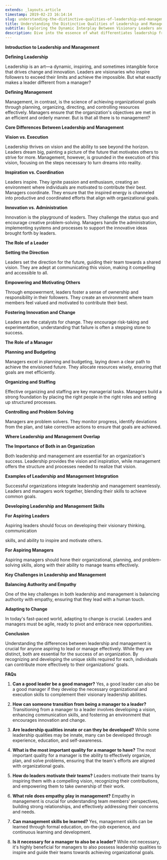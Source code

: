 ```yaml
---
extends: _layouts.article
timestamp: 2019-02-23 16:14:14
slug: understanding-the-distinctive-qualities-of-leadership-and-management
title: Understanding the Distinctive Qualities of Leadership and Management
subtitle: Exploring the Dynamic Interplay Between Visionary Leaders and Efficient Managers
description: Dive into the essence of what differentiates leadership from management with this engaging exploration. Discover how both roles are crucial to organizational success and learn how to harness the power of visionary leadership alongside efficient management.
---
```


**Introduction to Leadership and Management**

**Defining Leadership**

Leadership is an art—a dynamic, inspiring, and sometimes intangible force that drives change and innovation. Leaders are visionaries who inspire followers to exceed their limits and achieve the impossible. But what exactly makes a leader different from a manager?

**Defining Management**

Management, in contrast, is the science of achieving organizational goals through planning, organizing, directing, and controlling resources effectively. Managers ensure that the organization's objectives are met in an efficient and orderly manner. But is that all there is to management?

**Core Differences Between Leadership and Management**

**Vision vs. Execution**

Leadership thrives on vision and the ability to see beyond the horizon. Leaders dream big, painting a picture of the future that motivates others to strive for more. Management, however, is grounded in the execution of this vision, focusing on the steps necessary to turn dreams into reality.

**Inspiration vs. Coordination**

Leaders inspire. They ignite passion and enthusiasm, creating an environment where individuals are motivated to contribute their best. Managers coordinate. They ensure that the inspired energy is channeled into productive and coordinated efforts that align with organizational goals.

**Innovation vs. Administration**

Innovation is the playground of leaders. They challenge the status quo and encourage creative problem-solving. Managers handle the administration, implementing systems and processes to support the innovative ideas brought forth by leaders.

**The Role of a Leader**

**Setting the Direction**

Leaders set the direction for the future, guiding their team towards a shared vision. They are adept at communicating this vision, making it compelling and accessible to all.

**Empowering and Motivating Others**

Through empowerment, leaders foster a sense of ownership and responsibility in their followers. They create an environment where team members feel valued and motivated to contribute their best.

**Fostering Innovation and Change**

Leaders are the catalysts for change. They encourage risk-taking and experimentation, understanding that failure is often a stepping stone to success.

**The Role of a Manager**

**Planning and Budgeting**

Managers excel in planning and budgeting, laying down a clear path to achieve the envisioned future. They allocate resources wisely, ensuring that goals are met efficiently.

**Organizing and Staffing**

Effective organizing and staffing are key managerial tasks. Managers build a strong foundation by placing the right people in the right roles and setting up structured processes.

**Controlling and Problem Solving**

Managers are problem solvers. They monitor progress, identify deviations from the plan, and take corrective actions to ensure that goals are achieved.

**Where Leadership and Management Overlap**

**The Importance of Both in an Organization**

Both leadership and management are essential for an organization's success. Leadership provides the vision and inspiration, while management offers the structure and processes needed to realize that vision.

**Examples of Leadership and Management Integration**

Successful organizations integrate leadership and management seamlessly. Leaders and managers work together, blending their skills to achieve common goals.

**Developing Leadership and Management Skills**

**For Aspiring Leaders**

Aspiring leaders should focus on developing their visionary thinking, communication

 skills, and ability to inspire and motivate others.

**For Aspiring Managers**

Aspiring managers should hone their organizational, planning, and problem-solving skills, along with their ability to manage teams effectively.

**Key Challenges in Leadership and Management**

**Balancing Authority and Empathy**

One of the key challenges in both leadership and management is balancing authority with empathy, ensuring that they lead with a human touch.

**Adapting to Change**

In today's fast-paced world, adapting to change is crucial. Leaders and managers must be agile, ready to pivot and embrace new opportunities.

**Conclusion**

Understanding the differences between leadership and management is crucial for anyone aspiring to lead or manage effectively. While they are distinct, both are essential for the success of an organization. By recognizing and developing the unique skills required for each, individuals can contribute more effectively to their organizations' goals.

**FAQs**

1. **Can a good leader be a good manager?**
   Yes, a good leader can also be a good manager if they develop the necessary organizational and execution skills to complement their visionary leadership abilities.

2. **How can someone transition from being a manager to a leader?**
   Transitioning from a manager to a leader involves developing a vision, enhancing communication skills, and fostering an environment that encourages innovation and change.

3. **Are leadership qualities innate or can they be developed?**
   While some leadership qualities may be innate, many can be developed through experience, education, and self-awareness.

4. **What is the most important quality for a manager to have?**
   The most important quality for a manager is the ability to effectively organize, plan, and solve problems, ensuring that the team's efforts are aligned with organizational goals.

5. **How do leaders motivate their teams?**
   Leaders motivate their teams by inspiring them with a compelling vision, recognizing their contributions, and empowering them to take ownership of their work.

6. **What role does empathy play in management?**
   Empathy in management is crucial for understanding team members' perspectives, building strong relationships, and effectively addressing their concerns and needs.

7. **Can management skills be learned?**
   Yes, management skills can be learned through formal education, on-the-job experience, and continuous learning and development.

8. **Is it necessary for a manager to also be a leader?**
   While not necessary, it's highly beneficial for managers to also possess leadership qualities to inspire and guide their teams towards achieving organizational goals.

